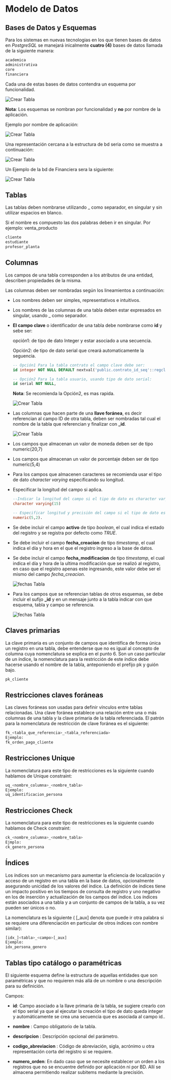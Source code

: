 # Modelo de Datos


## Bases de Datos y Esquemas

Para los sistemas en nuevas tecnologias en los que tienen bases de datos en *PostgreSQL* se manejará  inicalmente **cuatro (4)** bases de datos llamada de la siguiente manera:

```bash
academica
administrativa
core
financiera
```

Cada una de estas bases de datos contendra un esquema por funcionalidad.

  ![Crear Tabla](/modelo_de_datos/img/bd_esquemas.png)

**Nota**: Los esquemas se nombran por funcionalidad y **no** por nombre de la aplicación.

Ejemplo por nombre de aplicación:

  ![Crear Tabla](/modelo_de_datos/img/error_comun.png)

Una representación cercana a la estructura de bd seria como se muestra a continuación:

  ![Crear Tabla](/modelo_de_datos/img/bd_all.png)

Un Ejemplo de la bd de Financiera sera la siguiente:

  ![Crear Tabla](/modelo_de_datos/img/ejemplo_bd_esquemas.png)

## Tablas

Las tablas deben nombrarse utilizando _ como separador, en singular y sin utilizar espacios en blanco.

Si el nombre es compuesto las dos palabras deben ir en singular. Por ejemplo: venta_producto

```bash
cliente
estudiante
profesor_planta
```

## Columnas

Los campos de una tabla corresponden a los atributos de una entidad, describen propiedades de la misma.

Las columnas deben ser nombradas según los lineamientos a continuación:

- Los nombres deben ser simples, representativos e intuitivos.

- Los nombres de las columnas de una tabla deben estar expresados en singular, usando _ como separador.
- **El campo clave** o identificador de una tabla debe nombrarse como **id** y sebe ser:

  opción1: de tipo de dato Integer y estar asociado a una secuencia.

  Opción2: de tipo de dato serial que creará automaticamente la seguencia.

  ```sql
  -- Opción1 Para la tabla contrato el campo clave debe ser:
  id integer NOT NULL DEFAULT nextval('public.contrato_id_seq'::regclass)

  -- Opción2 Para la tabla usuario, usando tipo de dato serial:
  id serial NOT NULL,
  ```

  **Nota**: Se recomienda la Opción2, es mas rapida.

    ![Crear Tabla](/modelo_de_datos/img/001.png)

- Las columnas que hacen parte de una **llave foránea**, es decir referencian al campo ID de otra tabla, deben ser nombradas tal cual el nombre de la tabla que referencian y finalizar con **_id**.

    ![Crear Tabla](/modelo_de_datos/img/002.png)

- Los campos que almacenan un valor de moneda deben ser de tipo numeric(20,7)
- Los campos que almacenan un valor de porcentaje deben ser de tipo numeric(5,4)
- Para los campos que almacenen caracteres se recomienda usar el tipo de dato *character varying* especificando su longitud.
- Especificar la longitud del campo si aplica.

  ```sql
  --Indicar la longitud del campo si el tipo de dato es character varying:
  character varying(15)

  -- Especificar longitud y precisión del campo si el tipo de dato es Numeric:
  numeric(5,2).
  ```
- Se debe incluir el campo **activo** de tipo *boolean*, el cual indica el estado del registro y se registra por defecto como *TRUE*.

- Se debe incluir el campo **fecha_creacion** de tipo *timestamp*, el cual indica el día y hora en el que el registro ingreso a la base de datos.

- Se debe incluir el campo **fecha_modificacion** de tipo *timestamp*, el cual indica el día y hora de la ultima modificación que se realizó al registro, en caso que el registro apenas este ingresando, este valor debe ser el mismo del campo *fecha_creacion*.

    ![fechas Tabla](/modelo_de_datos/img/fechas_tablas.png)

- Para los campos que se referencian tablas de otros esquemas, se debe incluir el sufijo **_id** y en un mensaje junto a la tabla indicar con que esquema, tabla y campo se referencia.

    ![fechas Tabla](/modelo_de_datos/img/relacion_otros_esquemas.png)

## Claves primarias

La clave primaria es un conjunto de campos que identifica de forma única un registro en una tabla, debe entenderse que no es igual al concepto de columna cuya nomenclatura se explica en el punto 6. Son un caso particular de un índice, la nomenclatura para la restricción de este índice debe hacerse usando el nombre de la tabla, anteponiendo el prefijo pk y guión bajo.

```sql
pk_cliente
```

## Restricciones claves foráneas

Las claves foráneas son usadas para definir vínculos entre tablas relacionadas. Una clave foránea establece una relación entre una o más columnas de una tabla y la clave primaria de la tabla referenciada. El patrón para la nomenclatura de restricción de clave foránea es el siguiente:

```sql
fk_<tabla_que_referencia>_<tabla_referenciada>
Ejemplo:
fk_orden_pago_cliente
```

## Restricciones Unique

La nomenclatura para este tipo de restricciones es la siguiente cuando hablamos de Unique constraint:

```sql
uq_<nombre_columna>_<nombre_tabla>
Ejemplo:
uq_identificacion_persona
```

## Restricciones Check

La nomenclatura para este tipo de restricciones es la siguiente cuando hablamos de Check constraint:

```sql
ck_<nombre_columna>_<nombre_tabla>
Ejmplo:
ck_genero_persona
```

## Índices

Los índices son un mecanismo para aumentar la eficiencia de localización y acceso de un registro en una tabla en la base de datos, opcionalmente asegurando unicidad de los valores del índice. La definición de índices tiene un impacto positivo en los tiempos de consulta de registro y uno negativo en los de inserción y actualización de los campos del índice. Los índices están asociados a una tabla y a un conjunto de campos de la tabla, a su vez pueden ser únicos o no.

La nomenclatura es la siguiente ( [_aux] denota que puede ir otra palabra si se requiere una diferenciación en particular de otros índices con nombre similar):

```sql
[idx_]<tabla>_<campo>[_aux]    
Ejemplo:
idx_persona_genero
```

## Tablas tipo catálogo o paramétricas

El siguiente esquema define la estructura de aquellas entidades que son paramétricas y que no requieren más allá de un nombre o una descripción para su definición.

Campos:

- **id**: Campo asociado a la llave primaria de la tabla, se sugiere crearlo con el tipo serial ya que al ejecutar la creación el tipo de dato queda integer y automáticamente se crea una secuencia que es asociada al campo id..

- **nombre** : Campo obligatorio de la tabla.

- **descripcion** : Descripción opcional del parámetro.

- **codigo_abreviacion** : Código de abreviación, sigla, acrónimo u otra representación corta del registro si se requiere.

- **numero_orden**: En dado caso que se necesite establecer un orden a los registros que no se encuentre definido por aplicación ni por BD. Allí se almacena permitiendo realizar subitems mediante la precisión.
